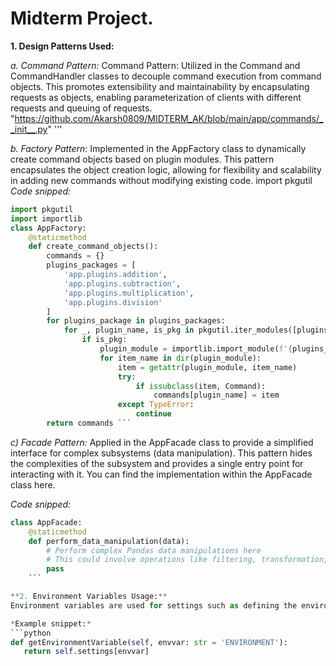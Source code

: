 # **Midterm Project.**

**1. Design Patterns Used:**

*a. Command Pattern:* Command Pattern: Utilized in the Command and CommandHandler classes to decouple command execution from command objects. This promotes extensibility and maintainability by encapsulating requests as objects, enabling parameterization of clients with different requests and queuing of requests. "https://github.com/Akarsh0809/MIDTERM_AK/blob/main/app/commands/__init__.py"
'''

*b. Factory Pattern:* Implemented in the AppFactory class to dynamically create command objects based on plugin modules. This pattern encapsulates the object creation logic, allowing for flexibility and scalability in adding new commands without modifying existing code.
import pkgutil
*Code snipped:*
```python
import pkgutil
import importlib
class AppFactory:
    @staticmethod
    def create_command_objects():
        commands = {}
        plugins_packages = [
            'app.plugins.addition',
            'app.plugins.subtraction',
            'app.plugins.multiplication',
            'app.plugins.division'
        ]
        for plugins_package in plugins_packages:
            for _, plugin_name, is_pkg in pkgutil.iter_modules([plugins_package.replace('.', '/')]):
                if is_pkg:  
                    plugin_module = importlib.import_module(f'{plugins_package}.{plugin_name}')
                    for item_name in dir(plugin_module):
                        item = getattr(plugin_module, item_name)
                        try:
                            if issubclass(item, Command):  
                                commands[plugin_name] = item
                        except TypeError:
                            continue
        return commands ```
```

*c) Facade Pattern:* Applied in the AppFacade class to provide a simplified interface for complex subsystems (data manipulation). This pattern hides the complexities of the subsystem and provides a single entry point for interacting with it. You can find the implementation within the AppFacade class here.

*Code snipped:*

```python
class AppFacade:
    @staticmethod
    def perform_data_manipulation(data):
        # Perform complex Pandas data manipulations here
        # This could involve operations like filtering, transformation, aggregation, etc.
        pass
    ```

**2. Environment Variables Usage:**
Environment variables are used for settings such as defining the environment (ENVIRONMENT), which defaults to 'TESTING'. These variables are loaded from a .env file using python-dotenv.

*Example snippet:*
```python
def getEnvironmentVariable(self, envvar: str = 'ENVIRONMENT'):
   return self.settings[envvar]
```


